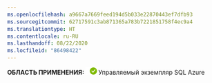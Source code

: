 ```yaml
---
ms.openlocfilehash: a9667a7669feed194d5b033e22870443ef7dfb93
ms.sourcegitcommit: 62717591c3ab871365a783b7221851758f4ec9a4
ms.translationtype: HT
ms.contentlocale: ru-RU
ms.lasthandoff: 08/22/2020
ms.locfileid: "86498422"
---
```

<Token>**ОБЛАСТЬ ПРИМЕНЕНИЯ:** ![да](../media/applies-to/yes.png)Управляемый экземпляр SQL Azure</Token> 

